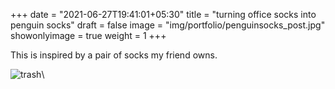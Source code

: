+++
date = "2021-06-27T19:41:01+05:30"
title = "turning office socks into penguin socks"
draft = false
image = "img/portfolio/penguinsocks_post.jpg"
showonlyimage = true
weight = 1
+++

This is inspired by a pair of socks my friend owns.

![trash](/img/portfolio/penguinsocks_post.jpg)\

